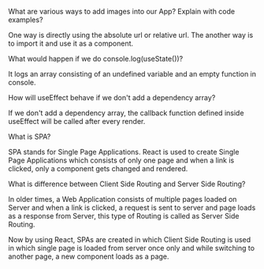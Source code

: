 What are various ways to add images into our App? Explain with code examples?

One way is directly using the absolute url or relative url.
The another way is to import it and use it as a component.

What would happen if we do console.log(useState())?

It logs an array consisting of an undefined variable and an empty function in console.

How will useEffect behave if we don't add a dependency array?

If we don't add a dependency array, the callback function defined inside useEffect will be called after every render.

What is SPA?

SPA stands for Single Page Applications. React is used to create Single Page Applications which consists of only one page and when a link is clicked, only a component gets changed and rendered.


What is difference between Client Side Routing and Server Side Routing?

In older times, a Web Application consists of multiple pages loaded on Server and when a link is clicked, a request is sent to server and page loads as a response from Server, this type of Routing is called as Server Side Routing.

Now by using React, SPAs are created in which Client Side Routing is used in which single page is loaded from server once only and while switching to another page, a new component loads as a page. 
